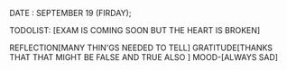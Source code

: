 DATE : SEPTEMBER 19 (FIRDAY);

TODOLIST:
[EXAM IS COMING SOON BUT THE HEART IS BROKEN]

REFLECTION[MANY THIN'GS NEEDED TO TELL]
GRATITUDE[THANKS THAT THAT MIGHT BE FALSE AND TRUE ALSO ]
MOOD-[ALWAYS SAD]
